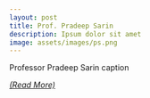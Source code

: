 ```yaml
---
layout: post
title: Prof. Pradeep Sarin
description: Ipsum dolor sit amet
image: assets/images/ps.png
---
```


Professor Pradeep Sarin caption

 <i>[(Read More)](https://epdampiitb.github.io/p/kaleidoscope/ama/7.html)</i>
